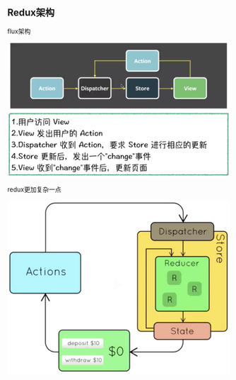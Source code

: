 ## Redux架构

flux架构

<img src="README.assets/截屏2021-06-13 上午9.22.36.png" alt="截屏2021-06-13 上午9.22.36" style="zoom:50%;" />

redux更加复杂一点

<img src="README.assets/截屏2021-06-13 上午9.27.10.png" alt="截屏2021-06-13 上午9.27.10" style="zoom:50%;" />